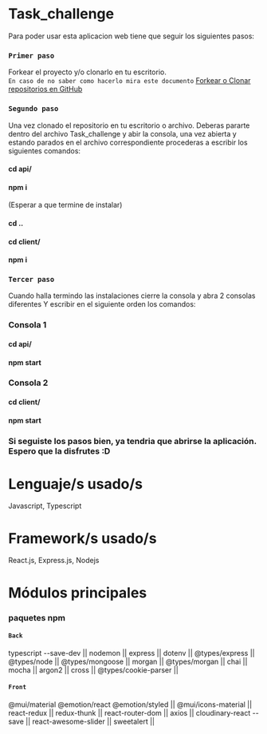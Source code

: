 # Task_challenge

Para poder usar esta aplicacion web tiene que seguir los siguientes pasos:

### `Primer paso`
Forkear el proyecto y/o clonarlo en tu escritorio. <br/>
`En caso de no saber como hacerlo mira este documento` 
[Forkear o Clonar repositorios en GitHub](https://docs.github.com/es/get-started/quickstart/fork-a-repo)

### `Segundo paso`
  Una vez clonado el repositorio en tu escritorio o archivo. Deberas pararte dentro del archivo Task_challenge
  y abir la consola, una vez abierta y estando parados en el archivo correspondiente procederas a escribir los siguientes comandos:

  #### cd api/
  #### npm i

(Esperar a que termine de instalar)

#### cd ..
#### cd client/
#### npm i

### `Tercer paso`
Cuando halla termindo las instalaciones cierre la consola y abra 2 consolas diferentes Y escribir 
 en el siguiente orden los comandos:
 
### Consola 1
#### cd api/
#### npm start

### Consola 2
#### cd client/
#### npm start

### Si seguiste los pasos bien, ya tendria que abrirse la aplicación. Espero que la disfrutes :D

# Lenguaje/s usado/s

Javascript, Typescript

# Framework/s usado/s

React.js, Express.js, Nodejs

# Módulos principales

### paquetes npm
#### `Back`
typescript --save-dev ||
nodemon ||
express ||
dotenv ||
@types/express ||
@types/node ||
@types/mongoose ||
morgan ||
@types/morgan ||
chai ||
mocha ||
argon2 ||
cross ||
@types/cookie-parser ||
#### `Front`
@mui/material @emotion/react @emotion/styled ||
@mui/icons-material ||
react-redux ||
redux-thunk ||
react-router-dom ||
axios ||
cloudinary-react --save ||
react-awesome-slider ||
sweetalert ||
